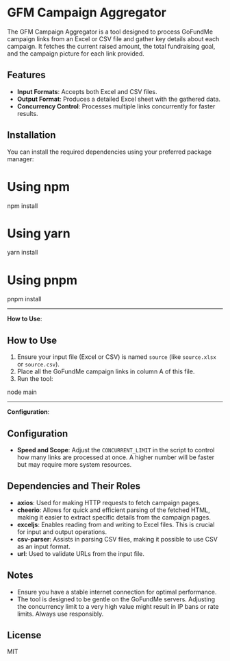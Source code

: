 # GFM Campaign Aggregator

The GFM Campaign Aggregator is a tool designed to process GoFundMe campaign links from an Excel or CSV file and gather key details about each campaign. It fetches the current raised amount, the total fundraising goal, and the campaign picture for each link provided.

## Features

- **Input Formats**: Accepts both Excel and CSV files.
- **Output Format**: Produces a detailed Excel sheet with the gathered data.
- **Concurrency Control**: Processes multiple links concurrently for faster results.

## Installation

You can install the required dependencies using your preferred package manager:


# Using npm
npm install

# Using yarn
yarn install

# Using pnpm
pnpm install

---

**How to Use**:

## How to Use

1. Ensure your input file (Excel or CSV) is named `source` (like `source.xlsx` or `source.csv`). 
2. Place all the GoFundMe campaign links in column A of this file.
3. Run the tool:

node main

---

**Configuration**:

## Configuration

- **Speed and Scope**: Adjust the `CONCURRENT_LIMIT` in the script to control how many links are processed at once. A higher number will be faster but may require more system resources.

## Dependencies and Their Roles

- **axios**: Used for making HTTP requests to fetch campaign pages.
- **cheerio**: Allows for quick and efficient parsing of the fetched HTML, making it easier to extract specific details from the campaign pages.
- **exceljs**: Enables reading from and writing to Excel files. This is crucial for input and output operations.
- **csv-parser**: Assists in parsing CSV files, making it possible to use CSV as an input format.
- **url**: Used to validate URLs from the input file.

## Notes

- Ensure you have a stable internet connection for optimal performance.
- The tool is designed to be gentle on the GoFundMe servers. Adjusting the concurrency limit to a very high value might result in IP bans or rate limits. Always use responsibly.

## License
MIT

